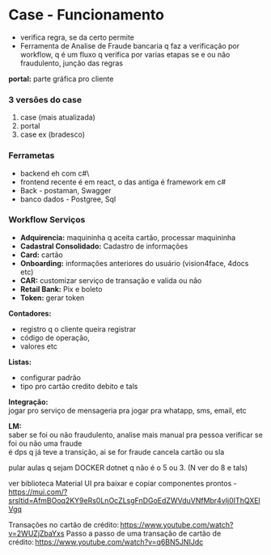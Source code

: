 # Case - Funcionamento
- verifica regra, se da certo permite
- Ferramenta de Analise de Fraude bancaria q faz a verificação por workflow, q é um fluxo q verifica por varias etapas se e ou não fraudulento, junção das regras

**portal:** parte gráfica pro cliente

### 3 versões do case
1. case (mais atualizada)
2. portal
3. case ex (bradesco)

### Ferrametas
- backend eh com c#\
- frontend recente é em react, o das antiga é framework em c#
- Back - postaman, Swagger
- banco dados - Postgree, Sql

### Workflow Serviços
- **Adquirencia:** maquininha q aceita cartão, processar maquininha
- **Cadastral Consolidado:** Cadastro de informações
- **Card:** cartão
- **Onboarding:** informações anteriores do usuário (vision4face, 4docs etc)
- **CAR:** customizar serviço de transação e valida ou não
- **Retail Bank:** Pix e boleto 
- **Token:** gerar token

**Contadores:**
- registro q o cliente queira registrar
- código de operação,
- valores etc

**Listas:** 
- configurar padrão
- tipo pro cartão credito debito e tals

**Integração:**\
jogar pro serviço de mensageria pra jogar pra whatapp, sms, email, etc

**LM:**\
saber se foi ou não fraudulento, analise mais manual pra pessoa verificar se foi ou não uma fraude\
é dps q já teve a transição, ai se for fraude cancela cartão ou sla

pular aulas q sejam DOCKER dotnet q não é o 5 ou 3. (N ver do 8 e tals)

ver biblioteca Material UI pra baixar e copiar componentes prontos - https://mui.com/?srsltid=AfmBOoq2KY9eRs0LnOcZLsgFnDGoEdZWVduVNfMbr4vIj0IThQXElVgq

Transações no cartão de crédito: https://www.youtube.com/watch?v=2WUZjZbaYxs 
Passo a passo de uma transação de cartão de crédito: https://www.youtube.com/watch?v=q6BN5JNIJdc

